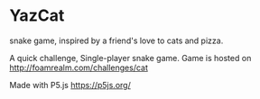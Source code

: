 # YazCat
snake game, inspired by a friend's love to cats and pizza. 

A quick challenge, Single-player snake game. 
Game is hosted on http://foamrealm.com/challenges/cat

Made with P5.js
https://p5js.org/
